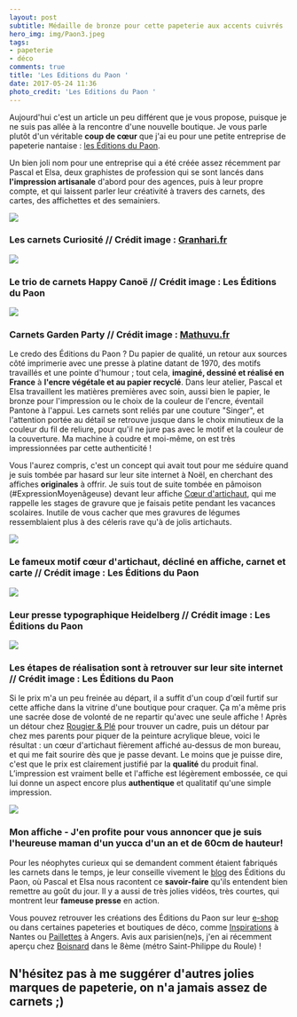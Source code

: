 ```yaml
---
layout: post
subtitle: Médaille de bronze pour cette papeterie aux accents cuivrés
hero_img: img/Paon3.jpeg
tags:
- papeterie
- déco
comments: true
title: 'Les Editions du Paon '
date: 2017-05-24 11:36
photo_credit: 'Les Editions du Paon '
---
```



Aujourd'hui c'est un article un peu différent que je vous propose, puisque je ne suis pas allée à la rencontre d'une nouvelle boutique. Je vous parle plutôt d'un véritable **coup de cœur** que j'ai eu pour une petite entreprise de papeterie nantaise : [les Éditions du Paon](https://www.leseditionsdupaon.fr/).

Un bien joli nom pour une entreprise qui a été créée assez récemment par Pascal et Elsa, deux graphistes de profession qui se sont lancés dans **l'impression artisanale** d'abord pour des agences, puis à leur propre compte, et qui laissent parler leur créativité à travers des carnets, des cartes, des affichettes et des semainiers.

![](/img/paon8.jpeg)

### Les carnets Curiosité // Crédit image : [Granhari.fr](http://granhari.fr/tous-les-articles/)

![](/img/PAon4%20(1).jpg)

### Le trio de carnets Happy Canoë // Crédit image : Les Éditions du Paon

![](/img/paon7.jpeg)

### Carnets Garden Party // Crédit image : [Mathuvu.fr](https://www.mathuvu.fr/?attachment_id=19034)

Le credo des Éditions du Paon ? Du papier de qualité, un retour aux sources côté imprimerie avec une presse à platine datant de 1970, des motifs travaillés et une pointe d'humour ; tout cela, **imaginé, dessiné et réalisé en France** à **l'encre végétale et au papier recyclé**. Dans leur atelier, Pascal et Elsa travaillent les matières premières avec soin, aussi bien le papier, le bronze pour l'impression ou le choix de la couleur de l'encre, éventail Pantone à l'appui. Les carnets sont reliés par une couture "Singer", et l'attention portée au détail se retrouve jusque dans le choix minutieux de la couleur du fil de reliure, pour qu'il ne jure pas avec le motif et la couleur de la couverture. Ma machine à coudre et moi-même, on est très impressionnées par cette authenticité !

Vous l'aurez compris, c'est un concept qui avait tout pour me séduire quand je suis tombée par hasard sur leur site internet à Noël, en cherchant des affiches **originales** à offrir. Je suis tout de suite tombée en pâmoison (#ExpressionMoyenâgeuse) devant leur affiche <a href="http://leseditionsdupaon.bigcartel.com/product/affichette-cur-artichaut-rose" class="">Cœur d'artichaut</a>, qui me rappelle les stages de gravure que je faisais petite pendant les vacances scolaires. Inutile de vous cacher que mes gravures de légumes ressemblaient plus à des céleris rave qu'à de jolis artichauts.

![](/img/paon10.jpeg)

### Le fameux motif cœur d'artichaut, décliné en affiche, carnet et carte // Crédit image : Les Éditions du Paon

<img src="/img/Paon2.jpeg" class="">

### Leur presse typographique Heidelberg // Crédit image : Les Éditions du Paon

![](/img/Paon1.jpeg)

### Les étapes de réalisation sont à retrouver sur leur site internet // Crédit image : Les Éditions du Paon

Si le prix m'a un peu freinée au départ, il a suffit d'un coup d'œil furtif sur cette affiche dans la vitrine d'une boutique pour craquer. Ça m'a même pris une sacrée dose de volonté de ne repartir qu'avec une seule affiche ! Après un détour chez [Rougier & Plé](http://www.rougier-ple.fr/) pour trouver un cadre, puis un détour par chez mes parents pour piquer de la peinture acrylique bleue, voici le résultat : un cœur d'artichaut fièrement affiché au-dessus de mon bureau, et qui me fait sourire dès que je passe devant. Le moins que je puisse dire, c'est que le prix est clairement justifié par la **qualité** du produit final. L’impression est vraiment belle et l'affiche est légèrement embossée, ce qui lui donne un aspect encore plus **authentique** et qualitatif qu'une simple impression.

![](/img/IMG_1078.jpg)

### Mon affiche - J'en profite pour vous annoncer que je suis l'heureuse maman d'un yucca d'un an et de 60cm de hauteur!

Pour les néophytes curieux qui se demandent comment étaient fabriqués les carnets dans le temps, je leur conseille vivement le [blog](https://www.leseditionsdupaon.fr/blog/) des Éditions du Paon, où Pascal et Elsa nous racontent ce **savoir-faire** qu'ils entendent bien remettre au goût du jour. Il y a aussi de très jolies vidéos, très courtes, qui montrent leur **fameuse presse** en action.

Vous pouvez retrouver les créations des Éditions du Paon sur leur [e-shop](http://leseditionsdupaon.bigcartel.com/products) ou dans certaines papeteries et boutiques de déco, comme [Inspirations](http://www.inspirations.fr/) à Nantes ou [Paillettes](http://www.paillette.org/) à Angers. Avis aux parisien(ne)s, j'en ai récemment aperçu chez [Boisnard](http://www.boisnard.fr/) dans le 8ème (métro Saint-Philippe du Roule) !

## N'hésitez pas à me suggérer d'autres jolies marques de papeterie, on n'a jamais assez de carnets ;)
